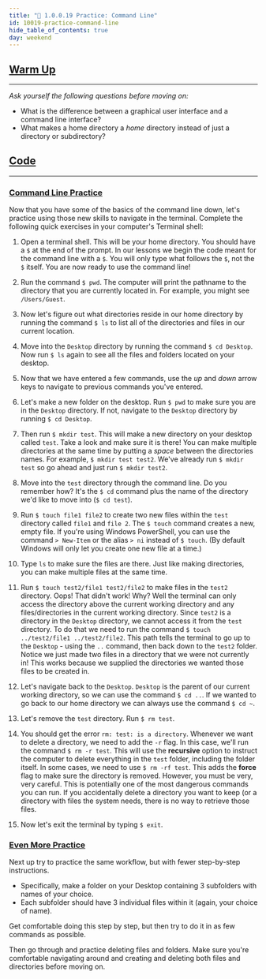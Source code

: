 ```yaml
---
title: "📓 1.0.0.19 Practice: Command Line"
id: 10019-practice-command-line
hide_table_of_contents: true
day: weekend
---
```


## [Warm Up](#warm-up)
---

_Ask yourself the following questions before moving on:_

* What is the difference between a graphical user interface and a command line interface?
* What makes a home directory a _home_ directory instead of just a directory or subdirectory?

## [Code](#code)
---

### [Command Line Practice](#command-line-practice)

Now that you have some of the basics of the command line down, let's practice using those new skills to navigate in the terminal. Complete the following quick exercises in your computer's Terminal shell:

1.  Open a terminal shell. This will be your home directory. You should have a `$` at the end of the prompt. In our lessons we begin the code meant for the command line with a `$`. You will only type what follows the `$`, not the `$` itself. You are now ready to use the command line!

2.  Run the command `$ pwd`. The computer will print the pathname to the directory that you are currently located in. For example, you might see `/Users/Guest`.

3.  Now let's figure out what directories reside in our home directory by running the command `$ ls` to list all of the directories and files in our current location.

4.  Move into the `Desktop` directory by running the command `$ cd Desktop`. Now run `$ ls` again to see all the files and folders located on your desktop.

5.  Now that we have entered a few commands, use the _up_ and _down_ arrow keys to navigate to previous commands you've entered.

6.  Let's make a new folder on the desktop. Run `$ pwd` to make sure you are in the `Desktop` directory. If not, navigate to the `Desktop` directory by running `$ cd Desktop`.

7.  Then run `$ mkdir test`. This will make a new directory on your desktop called `test`. Take a look and make sure it is there! You can make multiple directories at the same time by putting a _space_ between the directories names. For example, `$ mkdir test test2`. We've already run `$ mkdir test` so go ahead and just run `$ mkdir test2`.

8.  Move into the `test` directory through the command line. Do you remember how? It's the `$ cd` command plus the name of the directory we'd like to move into (`$ cd test`).

9.  Run `$ touch file1 file2` to create two new files within the `test` directory called `file1` and `file 2`. The `$ touch` command creates a new, empty file.  If you're using Windows PowerShell, you can use the command `> New-Item` or the alias `> ni` instead of `$ touch`. (By default Windows will only let you create one new file at a time.)

10.  Type `ls` to make sure the files are there. Just like making directories, you can make multiple files at the same time.

11.  Run `$ touch test2/file1 test2/file2` to make files in the `test2` directory. Oops! That didn't work! Why? Well the terminal can only access the directory above the current working directory and any files/directories in the current working directory. Since `test2` is a directory in the `Desktop` directory, we cannot access it from the `test` directory. To do that we need to run the command `$ touch ../test2/file1 ../test2/file2`. This path tells the terminal to go up to the `Desktop` - using the `..` command, then back down to the `test2` folder. Notice we just made two files in a directory that we were not currently in! This works because we supplied the directories we wanted those files to be created in.

12.  Let's navigate back to the `Desktop`. `Desktop` is the parent of our current working directory, so we can use the command `$ cd ..`. If we wanted to go back to our home directory we can always use the command `$ cd ~`.

13.  Let's remove the `test` directory. Run `$ rm test`.

14.  You should get the error `rm: test: is a directory`. Whenever we want to delete a directory, we need to add the `-r` flag. In this case, we'll run the command `$ rm -r test`. This will use the **recursive** option to instruct the computer to delete everything in the `test` folder,  including the folder itself. In some cases, we need to use `$ rm -rf test`. This adds the **force** flag to make sure the directory is removed. However, you must be very, very careful. This is potentially one of the most dangerous commands you can run. If you accidentally delete a directory you want to keep (or a directory with files the system needs, there is no way to retrieve those files.

15.  Now let's exit the terminal by typing `$ exit`.

### [Even More Practice](#even-more-practice)

Next up try to practice the same workflow, but with fewer step-by-step instructions.

* Specifically, make a folder on your Desktop containing 3 subfolders with names of your choice.
* Each subfolder should have 3 individual files within it (again, your choice of name).

Get comfortable doing this step by step, but then try to do it in as few commands as possible.

Then go through and practice deleting files and folders. Make sure you're comfortable navigating around and creating and deleting both files and directories before moving on.

